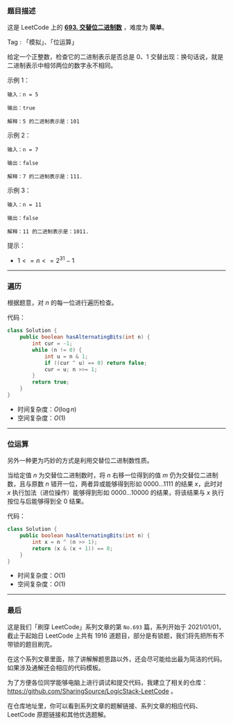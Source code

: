 ### 题目描述

这是 LeetCode 上的 **[693. 交替位二进制数](https://leetcode-cn.com/problems/binary-number-with-alternating-bits/solution/gong-si-shui-by-ac_oier-zuw7/)** ，难度为 **简单**。

Tag : 「模拟」、「位运算」



给定一个正整数，检查它的二进制表示是否总是 $0$、$1$ 交替出现：换句话说，就是二进制表示中相邻两位的数字永不相同。

示例 1：
```
输入：n = 5

输出：true

解释：5 的二进制表示是：101
```
示例 2：
```
输入：n = 7

输出：false

解释：7 的二进制表示是：111.
```
示例 3：
```
输入：n = 11

输出：false

解释：11 的二进制表示是：1011.
```

提示：
* $1 <= n <= 2^{31} - 1$

---

### 遍历

根据题意，对 $n$  的每一位进行遍历检查。

代码：
```Java
class Solution {
    public boolean hasAlternatingBits(int n) {
        int cur = -1;
        while (n != 0) {
            int u = n & 1;
            if ((cur ^ u) == 0) return false;
            cur = u; n >>= 1;
        }
        return true;
    }
}
```
* 时间复杂度：$O(\log{n})$
* 空间复杂度：$O(1)$

---

### 位运算

另外一种更为巧妙的方式是利用交替位二进制数性质。

当给定值 $n$ 为交替位二进制数时，将 $n$ 右移一位得到的值 $m$ 仍为交替位二进制数，且与原数 $n$ 错开一位，两者异或能够得到形如 $0000...1111$ 的结果 $x$，此时对 $x$ 执行加法（进位操作）能够得到形如 $0000...10000$ 的结果，将该结果与 $x$ 执行按位与后能够得到全 $0$ 结果。 

代码：
```Java
class Solution {
    public boolean hasAlternatingBits(int n) {
        int x = n ^ (n >> 1);
        return (x & (x + 1)) == 0;
    }
}
```
* 时间复杂度：$O(1)$
* 空间复杂度：$O(1)$

---

### 最后

这是我们「刷穿 LeetCode」系列文章的第 `No.693` 篇，系列开始于 2021/01/01，截止于起始日 LeetCode 上共有 1916 道题目，部分是有锁题，我们将先把所有不带锁的题目刷完。

在这个系列文章里面，除了讲解解题思路以外，还会尽可能给出最为简洁的代码。如果涉及通解还会相应的代码模板。

为了方便各位同学能够电脑上进行调试和提交代码，我建立了相关的仓库：https://github.com/SharingSource/LogicStack-LeetCode 。

在仓库地址里，你可以看到系列文章的题解链接、系列文章的相应代码、LeetCode 原题链接和其他优选题解。

